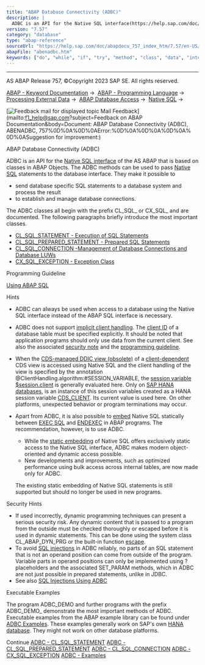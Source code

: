 ```yaml
---
title: "ABAP Database Connectivity (ADBC)"
description: |
  ADBC is an API for the Native SQL interface(https://help.sap.com/doc/abapdocu_757_index_htm/7.57/en-US/abennative_sql_interface_glosry.htm 'Glossary Entry') of the AS ABAP that is based on classes in ABAP Objects. The ADBC methods can be used to pass Native SQL(https://help.sap.com/doc/abapdocu_
version: "7.57"
category: "database"
type: "abap-reference"
sourceUrl: "https://help.sap.com/doc/abapdocu_757_index_htm/7.57/en-US/abenadbc.htm"
abapFile: "abenadbc.htm"
keywords: ["do", "while", "if", "try", "method", "class", "data", "internal-table", "abenadbc"]
---
```


* * *

AS ABAP Release 757, ©Copyright 2023 SAP SE. All rights reserved.

[ABAP - Keyword Documentation](https://help.sap.com/doc/abapdocu_757_index_htm/7.57/en-US/abenabap.htm) →  [ABAP - Programming Language](https://help.sap.com/doc/abapdocu_757_index_htm/7.57/en-US/abenabap_reference.htm) →  [Processing External Data](https://help.sap.com/doc/abapdocu_757_index_htm/7.57/en-US/abenabap_language_external_data.htm) →  [ABAP Database Access](https://help.sap.com/doc/abapdocu_757_index_htm/7.57/en-US/abendb_access.htm) →  [Native SQL](https://help.sap.com/doc/abapdocu_757_index_htm/7.57/en-US/abennative_sql.htm) → 

 [![](Mail.gif?object=Mail.gif&sap-language=EN "Feedback mail for displayed topic") Mail Feedback](mailto:f1_help@sap.com?subject=Feedback on ABAP Documentation&body=Document: ABAP Database Connectivity \(ADBC\), ABENADBC, 757%0D%0A%0D%0AError:%0D%0A%0D%0A%0D%0A%
0D%0ASuggestion for improvement:)

ABAP Database Connectivity (ADBC)

ADBC is an API for the [Native SQL interface](https://help.sap.com/doc/abapdocu_757_index_htm/7.57/en-US/abennative_sql_interface_glosry.htm "Glossary Entry") of the AS ABAP that is based on classes in ABAP Objects. The ADBC methods can be used to pass [Native SQL](https://help.sap.com/doc/abapdocu_757_index_htm/7.57/en-US/abennative_sql_glosry.htm "Glossary Entry") statements to the database interface. They make it possible to

-   send database specific SQL statements to a database system and process the result
-   to establish and manage database connections.

The ADBC classes all begin with the prefix CL\_SQL\_ or CX\_SQL\_ and are documented. The following paragraphs briefly introduce the most important classes.

-   [CL\_SQL\_STATEMENT - Execution of SQL Statements](https://help.sap.com/doc/abapdocu_757_index_htm/7.57/en-US/abencl_sql_statement.htm)
-   [CL\_SQL\_PREPARED\_STATEMENT - Prepared SQL Statements](https://help.sap.com/doc/abapdocu_757_index_htm/7.57/en-US/abencl_sql_prepared_statement.htm)
-   [CL\_SQL\_CONNECTION -Management of Database Connections and Database LUWs](https://help.sap.com/doc/abapdocu_757_index_htm/7.57/en-US/abencl_sql_connection.htm)
-   [CX\_SQL\_EXCEPTION - Exception Class](https://help.sap.com/doc/abapdocu_757_index_htm/7.57/en-US/abencx_sql_exception.htm)

Programming Guideline

[Using ABAP SQL](https://help.sap.com/doc/abapdocu_757_index_htm/7.57/en-US/abendatabase_access_guidl.htm "Guideline")

Hints

-   ADBC can always be used when access to a database using the Native SQL interface instead of the ABAP SQL interface is necessary.
-   ADBC does not support [implicit client handling](https://help.sap.com/doc/abapdocu_757_index_htm/7.57/en-US/abenabap_sql_client_handling.htm). The [client ID](https://help.sap.com/doc/abapdocu_757_index_htm/7.57/en-US/abenclient_identifier_glosry.htm "Glossary Entry") of a database table must be specified explicitly. It should be noted that application programs should only use data from the current client. See also the associated [security note](https://help.sap.com/doc/abapdocu_757_index_htm/7.57/en-US/abenclient_dependent_scrty.htm) and the [programming guideline](https://help.sap.com/doc/abapdocu_757_index_htm/7.57/en-US/abenclient_handling_guidl.htm "Guideline").
-   When the [CDS-managed DDIC view (obsolete)](https://help.sap.com/doc/abapdocu_757_index_htm/7.57/en-US/abencds_mngdddic_view_glosry.htm "Glossary Entry") of a [client-dependent](https://help.sap.com/doc/abapdocu_757_index_htm/7.57/en-US/abencds_view_client_handling_v1.htm) CDS view is accessed using Native SQL and the client handling of the view is specified by the annotation @ClientHandling.algorithm:#SESSION\_VARIABLE, the [session variable](https://help.sap.com/doc/abapdocu_757_index_htm/7.57/en-US/abensession_variable_glosry.htm "Glossary Entry") [$session.client](https://help.sap.com/doc/abapdocu_757_index_htm/7.57/en-US/abencds_session_variable_v1.htm) is generally evaluated here. Only on [SAP HANA databases](https://help.sap.com/doc/abapdocu_757_index_htm/7.57/en-US/abenhana_database_glosry.htm "Glossary Entry"), is an instance of this session variables created as a HANA session variable [CDS\_CLIENT](https://help.sap.com/doc/abapdocu_757_index_htm/7.57/en-US/abenhana_session_variables.htm). Its current value is used here. On other platforms, unexpected behavior or program terminations may occur.
-   Apart from ADBC, it is also possible to [embed](https://help.sap.com/doc/abapdocu_757_index_htm/7.57/en-US/abennativesql.htm) Native SQL statically between [EXEC SQL](https://help.sap.com/doc/abapdocu_757_index_htm/7.57/en-US/abapexec.htm) and [ENDEXEC](https://help.sap.com/doc/abapdocu_757_index_htm/7.57/en-US/abapendexec.htm) in ABAP programs. The recommendation, however, is to use ADBC.
    
    -   While the [static embedding](https://help.sap.com/doc/abapdocu_757_index_htm/7.57/en-US/abennativesql.htm) of Native SQL offers exclusively static access to the Native SQL interface, ADBC makes modern object-oriented and dynamic access possible.
    -   New developments and improvements, such as optimized performance using bulk access across internal tables, are now made only for ADBC.
    
    The existing static embedding of Native SQL statements is still supported but should no longer be used in new programs.
    

Security Hints

-   If used incorrectly, dynamic programming techniques can present a serious security risk. Any dynamic content that is passed to a program from the outside must be checked thoroughly or escaped before it is used in dynamic statements. This can be done using the system class CL\_ABAP\_DYN\_PRG or the built-in function [escape](https://help.sap.com/doc/abapdocu_757_index_htm/7.57/en-US/abenescape_functions.htm).
-   To avoid [SQL injections](https://help.sap.com/doc/abapdocu_757_index_htm/7.57/en-US/abensql_injection_glosry.htm "Glossary Entry") in ADBC reliably, no parts of an SQL statement that is not an operand position can come from outside of the program. Variable parts in operand positions can only be implemented using ? placeholders and the associated SET\_PARAM methods, which in ADBC are not just possible in prepared statements, unlike in JDBC.
-   See also [SQL Injections Using ADBC](https://help.sap.com/doc/abapdocu_757_index_htm/7.57/en-US/abensql_inj_adbc_scrty.htm)

Executable Examples

The program ADBC\_DEMO and further programs with the prefix ADBC\_DEMO\_ demonstrate the most important methods of ADBC. Executable examples from the ABAP example library can be found under [ADBC Examples](https://help.sap.com/doc/abapdocu_757_index_htm/7.57/en-US/abenadbc_abexas.htm). These examples generally work on SAP's own [HANA database](https://help.sap.com/doc/abapdocu_757_index_htm/7.57/en-US/abenhana_database_glosry.htm "Glossary Entry"). They might not work on other database platforms.

Continue
[ADBC - CL\_SQL\_STATEMENT](https://help.sap.com/doc/abapdocu_757_index_htm/7.57/en-US/abencl_sql_statement.htm)
[ADBC - CL\_SQL\_PREPARED\_STATEMENT](https://help.sap.com/doc/abapdocu_757_index_htm/7.57/en-US/abencl_sql_prepared_statement.htm)
[ADBC - CL\_SQL\_CONNECTION](https://help.sap.com/doc/abapdocu_757_index_htm/7.57/en-US/abencl_sql_connection.htm)
[ADBC - CX\_SQL\_EXCEPTION](https://help.sap.com/doc/abapdocu_757_index_htm/7.57/en-US/abencx_sql_exception.htm)
[ADBC - Examples](https://help.sap.com/doc/abapdocu_757_index_htm/7.57/en-US/abenadbc_abexas.htm)